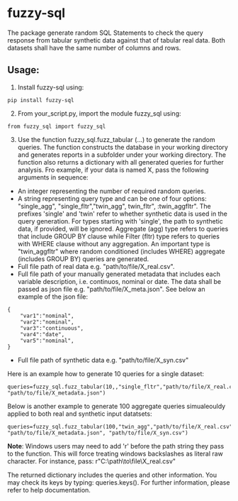 # fuzzy-sql

The package generate random SQL Statements to check the query response from tabular synthetic data against that of tabular real data. Both datasets shall have the same number of columns and rows. 

## Usage:

<!-- 1) From your terminal, install pre-requisite dependencies: 
```
pip install scikit-learn pandas pdfkit seaborn
```
Note that the output report is provided in html format. For Linux machines, the report is provided in pdf as well. For that purpose, Linux users may need to install wkhtmltopdf package using:
```
sudo apt install -y wkhtmltopdf
```
Once the above is installed,  -->
1) Install fuzzy-sql using:

```
pip install fuzzy-sql
```

2) From your_script.py, import the module fuzzy_sql using:
``` 
from fuzzy_sql import fuzzy_sql
```

3) Use the function fuzzy_sql.fuzz_tabular (...) to generate the random queries. The function constructs the database in your working directory and generates reports in a subfolder under your working directory. The function also  returns a dictionary with all generated queries for further analysis. Fro example, if your data is named X, pass the following arguments in sequence:
* An integer representing the number of required random queries.
* A string representing query type and can be one of four options: "single_agg", "single_fltr","twin_agg", twin_fltr", :twin_aggfltr". The prefixes 'single' and 'twin' refer to whether synthetic data is used in the query generation. For types starting with 'single', the path to synthetic data, if provided, will be ignored. Aggregate (agg) type refers to queries that include GROUP BY clause while Filter (fltr) type refers to queries with WHERE clause without any aggregation. An important type is "twin_aggfltr" where random conditioned (includes WHERE) aggregate (includes GROUP BY) queries are generated. 
* Full file path of real data e.g. "path/to/file/X_real.csv". 
* Full file path of your manually generated metadata that includes each variable description, i.e. continuos, nominal or date. The data shall be passed as json file e.g. "path/to/file/X_meta.json".  See below an example of the json file:
```
{
    "var1":"nominal",
    "var2":"nominal",
    "var3":"continuous",
    "var4":"date",
    "var5":"nominal",
}
```
* Full file path of synthetic data e.g. "path/to/file/X_syn.csv"

Here is an example how to generate 10 queries for a single  dataset:
```
queries=fuzzy_sql.fuzz_tabular(10,,"single_fltr","path/to/file/X_real.csv", "path/to/file/X_metadata.json")
```
Below is another example to generate 100 aggregate queries simualeouldy applied to both real and synthetic input datatsets:

```
queries=fuzzy_sql.fuzz_tabular(100,"twin_agg","path/to/file/X_real.csv", "path/to/file/X_metadata.json", "path/to/file/X_syn.csv")
```

**Note**: Windows users may need to add 'r' before the path string they pass to the function. This will force treating windows backslashes as literal raw character. For instance, pass: r"C:\path\to\file\X_real.csv"

The returned dictionary includes the queries and other information. You may check its keys by typing: queries.keys(). For further information, please refer to help documentation. 